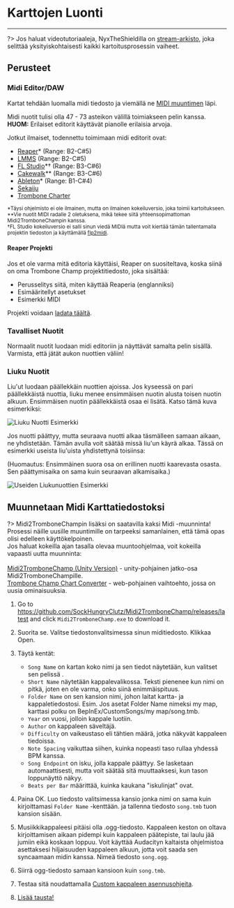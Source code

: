 # Karttojen Luonti
---

?> Jos haluat videotutoriaaleja, NyxTheShieldilla on [stream-arkisto](https://www.youtube.com/watch?v=ig27SlJveGs), joka selittää yksityiskohtaisesti kaikki kartoitusprosessin vaiheet.

## Perusteet
### Midi Editor/DAW
Kartat tehdään luomalla midi tiedosto ja viemällä ne [MIDI muuntimen](#converting-midi-to-map-file) läpi.

Midi nuotit tulisi olla 47 - 73 asteikon välillä toimiakseen pelin kanssa.<br>**HUOM:** Erilaiset editorit käyttävät pianolle erilaisia arvoja.

Jotkut ilmaiset, todennettu toimimaan midi editorit ovat:
- [Reaper](https://www.reaper.fm/download.php)* (Range: B2-C#5)
- [LMMS](https://lmms.io/download#windows) (Range: B2-C#5)
- [FL Studio](https://www.image-line.com/fl-studio-download/)*† (Range: B3-C#6)
- [Cakewalk](https://www.bandlab.com/products/cakewalk)** (Range: B3-C#6)
- [Ableton](https://www.ableton.com/en/trial/)* (Range: B1-C#4)
- [Sekaiju](http://openmidiproject.osdn.jp/Sekaiju_en.html)
- [Trombone Charter](https://github.com/towai/TromboneCharter/releases/latest)

<sub>*Täysi ohjelmisto ei ole ilmainen, mutta on ilmainen kokeiluversio, joka toimii kartoitukseen.</sub><br> <sub>**Vie nuotit MIDI radalle 2 oletuksena, mikä tekee siitä yhteensopimattoman Midi2TromboneChampin kanssa.</sub><br> <sub>†FL Studio kokeiluversio ei salli sinun viedä MIDIä mutta voit kiertää tämän tallentamalla projektin tiedoston ja käyttämällä <a href="https://github.com/Kaydax/flp2midi/releases/latest">flp2midi</a>.</p>

<h4 spaces-before="0">
  Reaper Projekti
</h4>

<p spaces-before="0">
  Jos et ole varma mitä editoria käyttäisi, Reaper on suositeltava, koska siinä on oma Trombone Champ projektitiedosto, joka sisältää:
</p>

<ul>
  <li>
    Perusselitys siitä, miten käyttää Reaperia (englanniksi)
  </li>
  <li>
    Esimääritellyt asetukset
  </li>
  <li>
    Esimerkki MIDI
  </li>
</ul>

<p spaces-before="0">
  Projekti voidaan <a href="https://trombone.wiki/docs/files/REAPER_Trombone_Champ_Charting_Template.zip">ladata täältä</a>.
</p>

<h3 spaces-before="0">
  Tavalliset Nuotit
</h3>

<p spaces-before="0">
  Normaalit nuotit luodaan midi editoriin ja näyttävät samalta pelin sisällä. Varmista, että jätät aukon nuottien väliin!
</p>

<h3 spaces-before="0">
  Liuku Nuotit
</h3>

<p spaces-before="0">
  Liu'ut luodaan päällekkäin nuottien ajoissa. Jos kyseessä on pari päällekkäistä nuottia, liuku menee ensimmäisen nuotin alusta toisen nuotin alkuun. Ensimmäisen nuotin päällekkäistä osaa ei lisätä. Katso tämä kuva esimerkiksi:
</p>

<p spaces-before="0">
  <img src="../docs/files/slide1.png" alt="Liuku Nuotti Esimerkki" />
</p>

<p spaces-before="0">
  Jos nuotti päättyy, mutta seuraava nuotti alkaa täsmälleen samaan aikaan, ne yhdistetään. Tämän avulla voit säätää missä liu'un käyrä alkaa. Tässä on esimerkki useista liu'uista yhdistettynä toisiinsa:
</p>

<p spaces-before="0">
  (Huomautus: Ensimmäinen suora osa on erillinen nuotti kaarevasta osasta. Sen päättymisaika on sama kuin seuraavan alkamisaika.)
</p>

<p spaces-before="0">
  <img src="../docs/files/slide2.png" alt="Useiden Liukunuottien Esimerkki" />
</p>

<h2 spaces-before="0">
  Muunnetaan Midi Karttatiedostoksi
</h2>

<p spaces-before="0">
  ?> Midi2TromboneChampin lisäksi on saatavilla kaksi Midi -muunninta! <br>Prosessi näille uusille muuntimille on tarpeeksi samanlainen, että tämä opas olisi edelleen käyttökelpoinen. <br>Jos haluat kokeilla ajan tasalla olevaa muuntoohjelmaa, voit kokeilla vapaasti uutta muunninta: <br><br><a href="https://nyxtheshield.github.io/Midi2TromboneChamp/">Midi2TromboneChamp (Unity Version)</a> - unity-pohjainen jatko-osa Midi2TromboneChampille. <br><a href="https://rshieldsprojects.github.io/projects/tccc/">Trombone Champ Chart Converter</a> - web-pohjainen vaihtoehto, jossa on uusia ominaisuuksia.
</p>

<ol start="1">
  <li>
    <p spaces-before="0">
      Go to <a href="https://github.com/SockHungryClutz/Midi2TromboneChamp/releases/latest" x-nc="1">https://github.com/SockHungryClutz/Midi2TromboneChamp/releases/latest</a> and click <code>Midi2TromboneChamp.exe</code> to download it.
    </p>
  </li>
  
  <li>
    <p spaces-before="0">
      Suorita se. Valitse tiedostonvalitsimessa sinun miditiedosto. Klikkaa Open.
    </p>
  </li>
  
  <li>
    <p spaces-before="0">
      Täytä kentät:
    </p>
    <ul>
      <li>
        <code>Song Name</code> on kartan koko nimi ja sen tiedot näytetään, kun valitset sen pelissä .
      </li>
      <li>
        <code>Short Name</code> näytetään kappalevalikossa. Teksti pienenee kun nimi on pitkä, joten en ole varma, onko siinä enimmäispituus.
      </li>
      <li>
        <code>Folder Name</code> on sen kansion nimi, johon laitat kartta- ja kappaletiedostosi. Esim. Jos asetat Folder Name nimeksi my map, karttasi polku on BepInEx/CustomSongs/my map/song.tmb.
      </li>
      <li>
        <code>Year</code> on vuosi, jolloin kappale luotiin.
      </li>
      <li>
        <code>Author</code> on kappaleen säveltäjä.
      </li>
      <li>
        <code>Difficulty</code> on vaikeustaso eli tähtien määrä, jotka näkyvät kappaleen tiedoissa.
      </li>
      <li>
        <code>Note Spacing</code> vaikuttaa siihen, kuinka nopeasti taso rullaa yhdessä BPM kanssa.
      </li>
      <li>
        <code>Song Endpoint</code> on isku, jolla kappale päättyy. Se lasketaan automaattisesti, mutta voit säätää sitä muuttaaksesi, kun tason loppunäyttö näkyy.
      </li>
      <li>
        <code>Beats per Bar</code> määrittää, kuinka kaukana "iskulinjat" ovat.
      </li>
    </ul>
  </li>
  
  <li>
    <p spaces-before="0">
      Paina OK. Luo tiedosto valitsimessa kansio jonka nimi on sama kuin kirjoittamasi <code>Folder Name</code> -kenttään. ja tallenna tiedosto <code>song.tmb</code> tuon kansion sisään.
    </p>
  </li>
  
  <li>
    <p spaces-before="0">
      Musiikkikappaleesi pitäisi olla .ogg-tiedosto. Kappaleen keston on oltava kirjoittamisen aikaan pidempi kuin kappaleen päätepiste, tai laulu jää jumiin eikä koskaan loppuu. Voit käyttää Audacityn kaltaista ohjelmistoa asettaksesi hiljaisuuden kappaleen alkuun, jotta voit saada sen syncaamaan midin kanssa. Nimeä tiedosto <code>song.ogg</code>.
    </p>
  </li>
  
  <li>
    <p spaces-before="0">
      Siirrä ogg-tiedosto samaan kansioon kuin <code>song.tmb</code>.
    </p>
  </li>
  
  <li>
    <p spaces-before="0">
      Testaa sitä noudattamalla <a href="installing-songs">Custom kappaleen asennusohjeita</a>.
    </p>
  </li>
  
  <li>
    <p spaces-before="0">
      <a href="chart-backgrounds">Lisää tausta!</a>
    </p>
  </li>
</ol>
